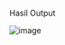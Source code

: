 Hasil Output

![image](https://github.com/Xzadez/UTS-AI/assets/55611402/e7bd8dbb-6825-45fa-87ae-cb3e6c3647a5)
